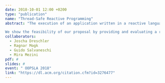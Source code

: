 ```yaml
---
date: 2018-10-01 12:00 +0200
type: "publication"
name: "Thread-Safe Reactive Programming"
abstract: "The execution of an application written in a reactive language involves transfer of data and control flow between imperative and reactive abstractions at well-defined points. In a multi-threaded environment, multiple such interactions may execute concurrently, potentially causing data races and event ordering ambiguities. Existing RP languages either disable multi-threading or handle it at the cost of reducing expressiveness or weakening consistency. This paper proposes a model for thread-safe reactive programming (RP) that ensures abort-free strict serializability under concurrency while sacrificing neither expressiveness nor consistency. We also propose an architecture for integrating a corresponding scheduler into the RP language runtime, such that thread-safety is provided 'out-of-the-box' to the applications.

We show the feasibility of our proposal by providing and evaluating a ready-to-use implementation integrated into the REScala programming language. The scheduling algorithm is formally proven correct. A thorough empirical evaluation shows that reactive applications build on top of it scale with multiple threads, while the scheduler incurs acceptable performance overhead in a single-threaded configuration. The scalability enabled by our scheduler is roughly on-par with that of hand-crafted application-specific locking and better than the scalability enabled by a scheduler using an off-the-shelf software transactional memory library."
collaborators:
  - Joscha Dreschler
  - Ragnar Mogk
  - Guido Salvaneschi
  - Mira Mezini
pdf: #
slides: #
event: " OOPSLA 2018"
link: "https://dl.acm.org/citation.cfm?id=3276477"
---
```

